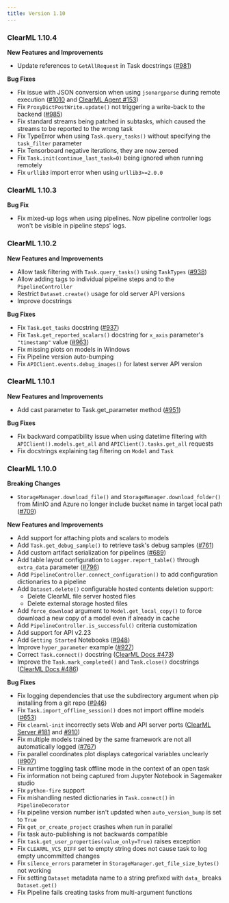 ```yaml
---
title: Version 1.10
---
```


### ClearML 1.10.4

**New Features and Improvements**
* Update references to `GetAllRequest` in Task docstrings ([#981](https://github.com/clearml/clearml/issues/981))

**Bug Fixes**
* Fix issue with JSON conversion when using `jsonargparse` during remote execution ([#1010](https://github.com/clearml/clearml/issues/1010)
and [ClearML Agent #153](https://github.com/clearml/clearml-agent/issues/153))
* Fix `ProxyDictPostWrite.update()` not triggering a write-back to the backend ([#985](https://github.com/clearml/clearml/issues/985))
* Fix standard streams being patched in subtasks, which caused the streams to be reported to the wrong task
* Fix TypeError when using `Task.query_tasks()` without specifying the `task_filter` parameter
* Fix Tensorboard negative iterations, they are now zeroed
* Fix `Task.init(continue_last_task=0)` being ignored when running remotely
* Fix `urllib3` import error when using `urllib3>=2.0.0`

### ClearML 1.10.3

**Bug Fix**
* Fix mixed-up logs when using pipelines. Now pipeline controller logs won't be visible in pipeline steps' logs.

### ClearML 1.10.2

**New Features and Improvements**
* Allow task filtering with `Task.query_tasks()` using `TaskTypes` ([#938](https://github.com/clearml/clearml/issues/938))
* Allow adding tags to individual pipeline steps and to the `PipelineController`
* Restrict `Dataset.create()` usage for old server API versions
* Improve docstrings

**Bug Fixes**
* Fix `Task.get_tasks` docstring ([#937](https://github.com/clearml/clearml/issues/937))
* Fix `Task.get_reported_scalars()` docstring for `x_axis` parameter's `"timestamp"` value ([#963](https://github.com/clearml/clearml/issues/963))
* Fix missing plots on models in Windows
* Fix Pipeline version auto-bumping
* Fix `APIClient.events.debug_images()` for latest server API version

### ClearML 1.10.1

**New Features and Improvements**
* Add cast parameter to Task.get_parameter method ([#951](https://github.com/clearml/clearml/issues/951))

**Bug Fixes**
* Fix backward compatibility issue when using datetime filtering with `APIClient().models.get_all` and `APIClient().tasks.get_all` requests
* Fix docstrings explaining tag filtering on `Model` and `Task`

### ClearML 1.10.0

**Breaking Changes**
* `StorageManager.download_file()` and `StorageManager.download_folder()` from MinIO and Azure no longer include bucket name 
in target local path ([#709](https://github.com/clearml/clearml/issues/709))

**New Features and Improvements**
* Add support for attaching plots and scalars to models
* Add `Task.get_debug_sample()` to retrieve task's debug samples ([#761](https://github.com/clearml/clearml/issues/761))
* Add custom artifact serialization for pipelines ([#689](https://github.com/clearml/clearml/issues/689))
* Add table layout configuration to `Logger.report_table()` through `extra_data` parameter ([#796](https://github.com/clearml/clearml/issues/796))
* Add `PipelineController.connect_configuration()` to add configuration dictionaries to a pipeline
* Add `Dataset.delete()` configurable hosted contents deletion support:
  * Delete ClearML file server hosted files
  * Delete external storage hosted files 
* Add `force_download` argument to `Model.get_local_copy()` to force download a new copy of a model even if already in cache
* Add `PipelineController.is_successful()` criteria customization
* Add support for API v2.23
* Add `Getting Started` Notebooks ([#948](https://github.com/clearml/clearml/pull/948))
* Improve `hyper_parameter` example ([#927](https://github.com/clearml/clearml/pull/927))
* Correct `Task.connect()` docstring ([ClearML Docs #473](https://github.com/clearml/clearml-DOCS/issues/473))
* Improve the `Task.mark_completed()` and `Task.close()` docstrings ([ClearML Docs #486](https://github.com/clearml/clearml-docs/issues/486))


**Bug Fixes**
* Fix logging dependencies that use the subdirectory argument when pip installing from a git repo ([#946](https://github.com/clearml/clearml/issues/946))
* Fix `Task.import_offline_session()` does not import offline models ([#653](https://github.com/clearml/clearml/issues/653))
* Fix `clearml-init` incorrectly sets Web and API server ports ([ClearML Server #181](https://github.com/clearml/clearml-server/issues/181) and [#910](https://github.com/clearml/clearml/issues/910))
* Fix multiple models trained by the same framework are not all automatically logged ([#767](https://github.com/clearml/clearml/issues/767))
* Fix parallel coordinates plot displays categorical variables unclearly ([#907](https://github.com/clearml/clearml/issues/907))
* Fix runtime toggling task offline mode in the context of an open task
* Fix information not being captured from Jupyter Notebook in Sagemaker studio
* Fix `python-fire` support
* Fix mishandling nested dictionaries in `Task.connect()` in `PipelineDecorator`
* Fix pipeline version number isn't updated when `auto_version_bump` is set to `True`
* Fix `get_or_create_project` crashes when run in parallel
* Fix task auto-publishing is not backwards compatible
* Fix `task.get_user_properties(value_only=True)` raises exception 
* Fix `CLEARML_VCS_DIFF` set to empty string does not cause task to log empty uncommitted changes
* Fix `silence_errors` parameter in `StorageManager.get_file_size_bytes()` not working
* Fix setting `Dataset` metadata name to a string prefixed with `data_` breaks `Dataset.get()`
* Fix Pipeline fails creating tasks from multi-argument functions
